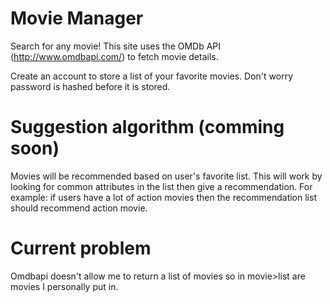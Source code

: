 # Movie Manager

Search for any movie!
This site uses the OMDb API (http://www.omdbapi.com/) to fetch movie details.

Create an account to store a list of your favorite movies.
Don't worry password is hashed before it is stored.

# Suggestion algorithm (comming soon)
Movies will be recommended based on user's favorite list. This will work by looking for common attributes in the list then give a recommendation. For example: if users have a lot of action movies then the recommendation list should recommend action movie.

# Current problem
Omdbapi doesn't allow me to return a list of movies so in movie>list are movies I personally put in. 
